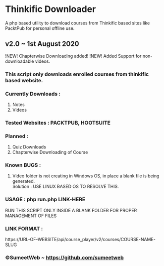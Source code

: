 # Thinkific Downloader
A php based utility to download courses from Thinkific based sites like PacktPub for personal offline use.

## v2.0 ~ 1st August 2020
!NEW! Chapterwise Downloading added!
!NEW! Added Support for non-downloadable videos.

### This script only downloads enrolled courses from thinkific based website.

### Currently Downloads :  
1. Notes
2. Videos

### Tested Websites : PACKTPUB, HOOTSUITE  

### Planned :  
1. Quiz Downloads   
2. Chapterwise Downloading of Course   

### Known BUGS :  
1. Video folder is not creating in Windows OS, in place a blank file is being generated.   
Solution : USE LINUX BASED OS TO RESOLVE THIS.   
		  
### USAGE :  php run.php LINK-HERE   
RUN THIS SCRIPT ONLY INSIDE A BLANK FOLDER FOR PROPER MANAGEMENT OF FILES  

### LINK FORMAT :  
https://URL-OF-WEBSITE/api/course_player/v2/courses/COURSE-NAME-SLUG  
	
### ©SumeetWeb ~ https://github.com/sumeetweb	
